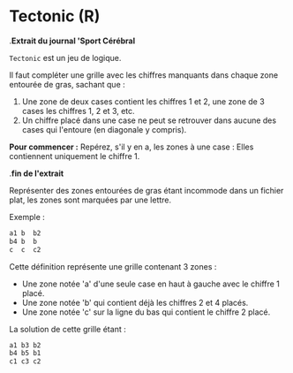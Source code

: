 # Tectonic (R)

.__Extrait du journal 'Sport Cérébral__

`Tectonic` est un jeu de logique.

Il faut compléter une grille avec les chiffres manquants dans chaque zone entourée de gras, sachant que :

1. Une zone de deux cases contient les chiffres 1 et 2, une zone de 3 cases les chiffres 1, 2 et 3, etc.
2. Un chiffre placé dans une case ne peut se retrouver dans aucune des cases qui l'entoure (en diagonale y compris).

**Pour commencer :** Repérez, s'il y en a, les zones à une case : Elles contiennent uniquement le chiffre 1.

.__fin de l'extrait__

Représenter des zones entourées de gras étant incommode dans un fichier plat, les zones sont marquées par une lettre.

Exemple :

```txt
a1 b  b2
b4 b  b
c  c  c2
```

Cette définition représente une grille contenant 3 zones :

* Une zone notée 'a' d'une seule case en haut à gauche avec le chiffre 1 placé.
* Une zone notée 'b' qui contient déjà les chiffres 2 et 4 placés.
* Une zone notée 'c' sur la ligne du bas qui contient le chiffre 2 placé.

La solution de cette grille étant :

```txt
a1 b3 b2
b4 b5 b1
c1 c3 c2
```
